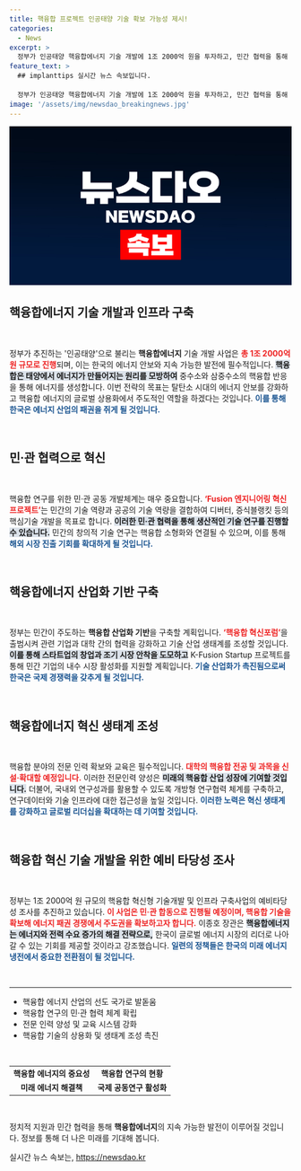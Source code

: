 ```yaml
---
title: 핵융합 프로젝트 인공태양 기술 확보 가능성 제시!
categories:
  - News
excerpt: >
  정부가 인공태양 핵융합에너지 기술 개발에 1조 2000억 원을 투자하고, 민간 협력을 통해 상용화와 전문인력 양성을 추진한다. 에너지 안보의 새로운 패러다임을 제시할 이 전략이 주목받고 있다.
feature_text: >
  ## implanttips 실시간 뉴스 속보입니다.

  정부가 인공태양 핵융합에너지 기술 개발에 1조 2000억 원을 투자하고, 민간 협력을 통해 상용화와 전문인력 양성을 추진한다. 에너지 안보의 새로운 패러다임을 제시할 이 전략이 주목받고 있다.
image: '/assets/img/newsdao_breakingnews.jpg'
---
```


<p><img src="/assets/img/newsdao_breakingnews.jpg" alt="implanttips 속보" /></p>

<h2 data-ke-size="size26">핵융합에너지 기술 개발과 인프라 구축</h2>

<p data-ke-size="size16">&nbsp;</p>

<p>정부가 추진하는 '인공태양'으로 불리는 <b>핵융합에너지</b> 기술 개발 사업은 <b><span style="color: #ee2323;">총 1조 2000억 원 규모로 진행</span></b>되며, 이는 한국의 에너지 안보와 지속 가능한 발전에 필수적입니다. <b><span style="background-color: #21538527;">핵융합은 태양에서 에너지가 만들어지는 원리를 모방하여</span></b> 중수소와 삼중수소의 핵융합 반응을 통해 에너지를 생성합니다. 이번 전략의 목표는 탈탄소 시대의 에너지 안보를 강화하고 핵융합 에너지의 글로벌 상용화에서 주도적인 역할을 하겠다는 것입니다. <b><span style="color: #1a5490;">이를 통해 한국은 에너지 산업의 패권을 쥐게 될 것입니다.</span></b></p>

<p data-ke-size="size16">&nbsp;</p>

<h2 data-ke-size="size26">민·관 협력으로 혁신</h2>

<p data-ke-size="size16">&nbsp;</p>

<p>핵융합 연구를 위한 민·관 공동 개발체계는 매우 중요합니다. <b><span style="color: #ee2323;">‘Fusion 엔지니어링 혁신 프로젝트’</span></b>는 민간의 기술 역량과 공공의 기술 역량을 결합하여 디버터, 증식블랭킷 등의 핵심기술 개발을 목표로 합니다. <b><span style="background-color: #21538527;">이러한 민·관 협력을 통해 생산적인 기술 연구를 진행할 수 있습니다.</span></b> 민간의 창의적 기술 연구는 핵융합 소형화와 연결될 수 있으며, 이를 통해 <b><span style="color: #1a5490;">해외 시장 진출 기회를 확대하게 될 것입니다.</span></b></p>

<p data-ke-size="size16">&nbsp;</p>

<h2 data-ke-size="size26">핵융합에너지 산업화 기반 구축</h2>

<p data-ke-size="size16">&nbsp;</p>

<p>정부는 민간이 주도하는 <b>핵융합 산업화 기반</b>을 구축할 계획입니다. <b><span style="color: #ee2323;">‘핵융합 혁신포럼’</span></b>을 출범시켜 관련 기업과 대학 간의 협력을 강화하고 기술 산업 생태계를 조성할 것입니다. <b><span style="background-color: #21538527;">이를 통해 스타트업의 창업과 조기 시장 안착을 도모하고</span></b> K-Fusion Startup 프로젝트를 통해 민간 기업의 내수 시장 활성화를 지원할 계획입니다. <b><span style="color: #1a5490;">기술 산업화가 촉진됨으로써 한국은 국제 경쟁력을 갖추게 될 것입니다.</span></b></p>

<p data-ke-size="size16">&nbsp;</p>

<h2 data-ke-size="size26">핵융합에너지 혁신 생태계 조성</h2>

<p data-ke-size="size16">&nbsp;</p>

<p>핵융합 분야의 전문 인력 확보와 교육은 필수적입니다. <b><span style="color: #ee2323;">대학의 핵융합 전공 및 과목을 신설·확대할 예정입니다.</span></b> 이러한 전문인력 양성은 <b><span style="background-color: #21538527;">미래의 핵융합 산업 성장에 기여할 것입니다.</span></b> 더불어, 국내외 연구성과를 활용할 수 있도록 개방형 연구협력 체계를 구축하고, 연구데이터와 기술 인프라에 대한 접근성을 높일 것입니다. <b><span style="color: #1a5490;">이러한 노력은 혁신 생태계를 강화하고 글로벌 리더십을 확대하는 데 기여할 것입니다.</span></b></p>

<p data-ke-size="size16">&nbsp;</p>

<h2 data-ke-size="size26">핵융합 혁신 기술 개발을 위한 예비 타당성 조사</h2>

<p data-ke-size="size16">&nbsp;</p>

<p>정부는 1조 2000억 원 규모의 핵융합 혁신형 기술개발 및 인프라 구축사업의 예비타당성 조사를 추진하고 있습니다. <b><span style="color: #ee2323;">이 사업은 민·관 합동으로 진행될 예정이며, 핵융합 기술을 확보해 에너지 패권 경쟁에서 주도권을 확보하고자 합니다.</span></b> 이종호 장관은 <b><span style="background-color: #21538527;">핵융합에너지는 에너지와 전력 수요 증가의 해결 전략으로,</span></b> 한국이 글로벌 에너지 시장의 리더로 나아갈 수 있는 기회를 제공할 것이라고 강조했습니다. <b><span style="color: #1a5490;">일련의 정책들은 한국의 미래 에너지 냉전에서 중요한 전환점이 될 것입니다.</span></b></p>

<p data-ke-size="size16">&nbsp;</p>

<hr>

<ul>
  <li>핵융합 에너지 산업의 선도 국가로 발돋움</li>
  <li>핵융합 연구의 민·관 협력 체계 확립</li>
  <li>전문 인력 양성 및 교육 시스템 강화</li>
  <li>핵융합 기술의 상용화 및 생태계 조성 촉진</li>
</ul>

<p data-ke-size="size16">&nbsp;</p>

<table>
  <tr>
    <td style="text-align: center; height: 17px;"><b>핵융합 에너지의 중요성</b></td>
    <td style="text-align: center; height: 17px;"><b>핵융합 연구의 현황</b></td>
  </tr>
  <tr>
    <td style="text-align: center; height: 17px;"><b>미래 에너지 해결책</b></td>
    <td style="text-align: center; height: 17px;"><b>국제 공동연구 활성화</b></td>
  </tr>
</table>

<p data-ke-size="size16">&nbsp;</p>

<p>정치적 지원과 민간 협력을 통해 <b>핵융합에너지</b>의 지속 가능한 발전이 이루어질 것입니다. 정보를 통해 더 나은 미래를 기대해 봅니다.</p>
실시간 뉴스 속보는, <a href="https://newsdao.kr" rel="dofollow">https://newsdao.kr</a>


